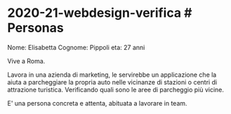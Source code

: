 # 2020-21-webdesign-verifica # Personas

Nome: Elisabetta 
Cognome: Pippoli
eta: 27 anni

Vive a Roma.

Lavora in una azienda di marketing, le servirebbe un applicazione che la aiuta a parcheggiare la propria auto nelle vicinanze di stazioni o centri di attrazione turistica. 
Verificando quali sono le aree di parcheggio più vicine.

E' una persona concreta e attenta, abituata a lavorare in team. 
